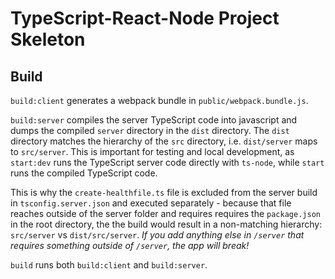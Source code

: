 # TypeScript-React-Node Project Skeleton

## Build

`build:client` generates a webpack bundle in `public/webpack.bundle.js`. 

`build:server` compiles the server TypeScript code into javascript and dumps the compiled `server` directory in the `dist` directory. The `dist` directory matches the hierarchy of the `src` directory, i.e. `dist/server` maps to `src/server`. This is important for testing and local development, as `start:dev` runs the TypeScript server code directly with `ts-node`, while `start` runs the compiled TypeScript code.

This is why the `create-healthfile.ts` file is excluded from the server build in `tsconfig.server.json` and executed separately - because that file reaches outside of the server folder and requires requires the `package.json` in the root directory, the the build would result in a non-matching hierarchy: `src/server` vs `dist/src/server`. *If you add anything else in `/server` that requires something outside of `/server`, the app will break!*

`build` runs both `build:client` and `build:server`.
